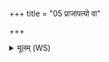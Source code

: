 +++
title = "05 प्राजापत्यो वा"

+++
<details><summary>मूलम् (WS)</summary>

प्राजापत्यो वा एतस्य यज्ञो विततो य उपहरति ।॥ ५ ॥  
सर्वदा वा एष सुतसोम युक्तग्रावार्द्रपवित्र आहृतयज्ञक्रतुर्विततोध्वरो य उपहरति ॥ ६ ॥
</details>